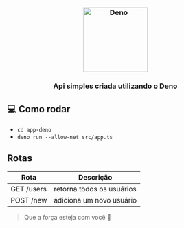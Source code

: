 <h3 align="center">
  <img src="https://user-images.githubusercontent.com/58083563/82277414-2b42e000-995e-11ea-8cad-dfdcd0dd8555.png" alt="Deno" width="150" />  
</h3>
<h3 align="center">
  Api simples criada utilizando o Deno
</h3>

## 💻 Como rodar
- `cd app-deno`
- `deno run --allow-net src/app.ts`

## Rotas

| Rota                 | Descrição                |
| -------------------- | ------------------------ |
| GET /users           | retorna todos os usuários|
| POST /new            | adiciona um novo usuário |

> Que a força esteja com você :muscle:

